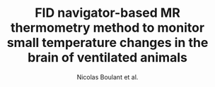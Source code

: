 ---
cat: ciel
subcat: midas
bestof: false
author: Nicolas Boulant et al.
title: FID navigator-based MR thermometry method to monitor small temperature changes in the brain of ventilated animals
journal: NMR in Biomedicine
year: 2015
type: article
doi: 10.1002/nbm.3232
---